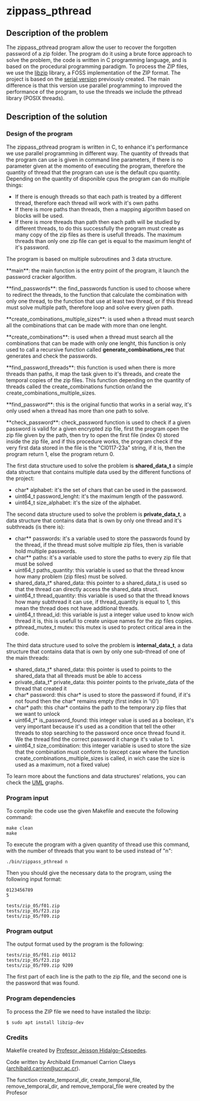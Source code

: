 # zippass_pthread

## Description of the problem

The zippass_pthread program allow the user to recover the forgotten password of a zip folder. 
The program do it using a brute force approach to solve the problem, the code is written in C programming language, and is based on the procedural programming paradigm.
To process the ZIP files, we use the [libzip](https://libzip.org/) library, a FOSS implementation of the ZIP format. 
The project is based on the [serial version](https://git.ucr.ac.cr/ARCHIBALD.CARRION/concurrente_2023a_archibald_carrion/-/tree/main/tareas/zippass_serial) previously created.
The main difference is that this version use parallel programming to improved the performance of the program, to use the threads we include the pthread library (POSIX threads).

## Description of the solution

### Design of the program

The zippass_pthread program is written in C, to enhance it's performance we use parallel programming in different way.
The quantity of threads that the program can use is given in command line parameters, if there is no parameter given at the momento of executing the program, therefore the quantity of thread that the program can use is the default cpu quantity.
Depending on the quantity of disponible cpus the program can do multiple things:

- If there is enough threads so that each path is treated by a different thread, therefore each thread will work with it's own paths
- If there is more paths than threads, then a mapping algorithm based on blocks will be used.
- If there is more threads than path then each path will be studied by different threads, to do this successfully the program must create as many copy of the zip files as there is usefull threads. The maximum threads than only one zip file can get is equal to the maximum lenght of it's password.

The program is based on multiple subroutines and 3 data structure.

\*\*main\*\*: the main function is the entry point of the program, it launch the password cracker algorithm.

\*\*find_passwords\*\*: the find_passwords function is used to choose where to redirect the threads, to the function that calculate the combination with only one thread, to the function that use at least two thread, or if this thread must solve multiple path, therefore loop and solve every given path.

\*\*create_combinations_multiple_sizes\*\*: is used when a thread must search all the combinations that can be made with more than one lenght.

\*\*create_combinations\*\*: is used when a thread must search all the combinations that can be made with only one lenght, this function is only used to call a recursive function called **generate_combinations_rec** that generates and check the passwords.

\*\*find_password_threads\*\*: this function is used when there is more threads than paths, it map the task given to it's threads, and create the temporal copies of the zip files. This function depending on the quantity of threads called the create_combinations function or/and the create_combinations_multiple_sizes.

\*\*find_password\*\*: this is the original functio that works in a serial way, it's only used when a thread has more than one path to solve.

\*\*check_password\*\*: check_password function is used to check if a given password is valid for a given encrypted zip file, first the program open the zip file given by the path, then try to open the first file (index 0) stored inside the zip file, and if this procedure works, the program check if the very first data stored in the file is the "CI0117-23a" string, if it is, then the program return 1, else the program return 0.

The first data structure used to solve the problem is **shared_data_t** a simple data structure that contains multiple data used by the different functions of the project:

- char\* alphabet: it's the set of chars that can be used in the password.
- uint64_t password_lenght: it's the maximum length of the password.
- uint64_t size_alphabet: it's the size of the alphabet.

The second data structure used to solve the problem is **private_data_t**, a data structure that contains data that is own by only one thread and it's subthreads (is there is):

- char** passwords: it's a variable used to store the passwords found by the thread, if the thread must solve multiple zip files, then is variable hold multiple passwords.
- char** paths: it's a variable used to store the paths to every zip file that must be solved 
- uint64_t paths_quantity: this variable is used so that the thread know how many problem (zip files)  must be solved.
- shared_data_t* shared_data: this pointer to a shared_data_t is used so that the thread can directly access the shared_data struct.
- uint64_t thread_quantity: this variable is used so that the thread knows how many subthread it can use, if thread_quantity is equal to 1, this mean the thread does not have additional threads.
- uint64_t thread_id: this variable is just a integer value used to know wich thread it is, this is usefull to create unique names for the zip files copies.
- pthread_mutex_t mutex: this mutex is used to protect critical area in the code.


The third data structure used to solve the problem is **internal_data_t**, a data structure that contains data that is own by only one sub-thread of one of the main threads:

-  shared_data_t\* shared_data: this pointer is used to points to the shared_data that all threads must be able to access
-  private_data_t\* private_data: this pointer points to the private_data of the thread that created it
-  char\* password: this char\* is used to store the password if found, if it's not found then the char\* remains empty (first index in '\0')
-  char\* path: this char\* contains the path to the temporary zip files that we want to unlock
-  uint64_t\* is_password_found: this integer value is used as a boolean, it's very important because it's used as a condition that tell the other threads to stop searching to the password once once thread found it. We the thread find the correct password it change it's value to 1.
-  uint64_t size_combination: this integer variable is used to store the size that the combination must conform to (except case where the function create_combinations_multiple_sizes is called, in wich case the size is used as a maximum, not a fixed value)


To learn more about the functions and data structures' relations, you can check the [UML](./design/README.md) graphs.


### Program input

To compile the code use the given Makefile and execute the following command:

```
make clean
make
```

To execute the program with a given quantity of thread use this command, with the number of threads that you want to be used instead of "n":

```
./bin/zippass_pthread n
```

Then you should give the necessary data to the program, using the following input format:

```
0123456789
5

tests/zip_05/f01.zip
tests/zip_05/f23.zip
tests/zip_05/f09.zip
```


### Program output

The output format used by the program is the following:

```
tests/zip_05/f01.zip 00112
tests/zip_05/f23.zip
tests/zip_05/f09.zip 9209
```

The first part of each line is the path to the zip file, and the second one is the password that was found.

### Program dependencies

To process the ZIP file we need to have installed the libzip:

```
$ sudo apt install libzip-dev
```

### Credits

Makefile created by [Profesor Jeisson Hidalgo-Céspedes](https://jeisson.ecci.ucr.ac.cr/misc/Makefile).

Code written by Archibald Emmanuel Carrion Claeys (archibald.carrion@ucr.ac.cr).

The function create_temporal_dir, create_temporal_file, remove_temporal_dir, and remove_temporal_file were created by the Profesor 